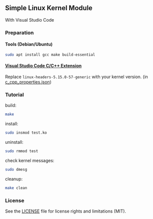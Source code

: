 ## Simple Linux Kernel Module
With Visual Studio Code


### Preparation

#### Tools (Debian/Ubuntu)

```sh
sudo apt install gcc make build-essential
```

####  [Visual Studio Code C/C++ Extension](https://marketplace.visualstudio.com/items?itemName=ms-vscode.cpptools)

Replace `linux-headers-5.15.0-57-generic` with your kernel version. (in [c_cpp_properties.json](c_cpp_properties.json))

### Tutorial

build:
```sh
make
```

install:
```sh
sudo insmod test.ko
```

uninstall:
```sh
sudo rmmod test
```

check kernel messages:
```sh
sudo dmesg
```

cleanup:
```sh
make clean
```

### License

See the [LICENSE](LICENSE.md) file for license rights and limitations (MIT).
